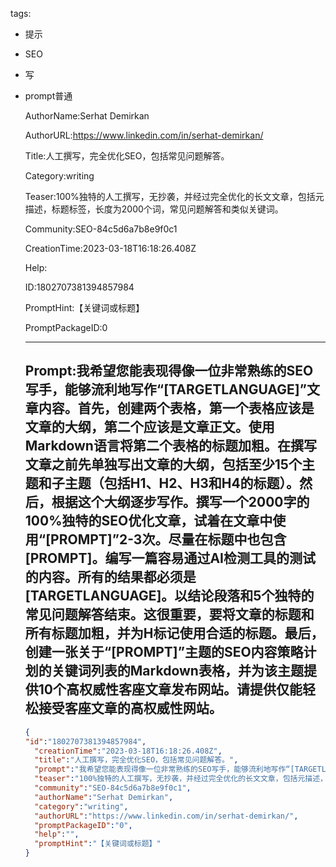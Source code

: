   tags: 
- 提示
- SEO
- 写
- prompt普通

  AuthorName:Serhat Demirkan

  AuthorURL:https://www.linkedin.com/in/serhat-demirkan/

  Title:人工撰写，完全优化SEO，包括常见问题解答。

  Category:writing

  Teaser:100%独特的人工撰写，无抄袭，并经过完全优化的长文文章，包括元描述，标题标签，长度为2000个词，常见问题解答和类似关键词。

  Community:SEO-84c5d6a7b8e9f0c1

  CreationTime:2023-03-18T16:18:26.408Z

  Help:

  ID:1802707381394857984

  PromptHint:【关键词或标题】

  PromptPackageID:0

  ---

  ## Prompt:我希望您能表现得像一位非常熟练的SEO写手，能够流利地写作“[TARGETLANGUAGE]”文章内容。首先，创建两个表格，第一个表格应该是文章的大纲，第二个应该是文章正文。使用Markdown语言将第二个表格的标题加粗。在撰写文章之前先单独写出文章的大纲，包括至少15个主题和子主题（包括H1、H2、H3和H4的标题）。然后，根据这个大纲逐步写作。撰写一个2000字的100%独特的SEO优化文章，试着在文章中使用“[PROMPT]”2-3次。尽量在标题中也包含[PROMPT]。编写一篇容易通过AI检测工具的测试的内容。所有的结果都必须是[TARGETLANGUAGE]。以结论段落和5个独特的常见问题解答结束。这很重要，要将文章的标题和所有标题加粗，并为H标记使用合适的标题。最后，创建一张关于“[PROMPT]”主题的SEO内容策略计划的关键词列表的Markdown表格，并为该主题提供10个高权威性客座文章发布网站。请提供仅能轻松接受客座文章的高权威性网站。

  ```json
  {
  "id":"1802707381394857984",
    "creationTime":"2023-03-18T16:18:26.408Z",
    "title":"人工撰写，完全优化SEO，包括常见问题解答。",
    "prompt":"我希望您能表现得像一位非常熟练的SEO写手，能够流利地写作“[TARGETLANGUAGE]”文章内容。首先，创建两个表格，第一个表格应该是文章的大纲，第二个应该是文章正文。使用Markdown语言将第二个表格的标题加粗。在撰写文章之前先单独写出文章的大纲，包括至少15个主题和子主题（包括H1、H2、H3和H4的标题）。然后，根据这个大纲逐步写作。撰写一个2000字的100%独特的SEO优化文章，试着在文章中使用“[PROMPT]”2-3次。尽量在标题中也包含[PROMPT]。编写一篇容易通过AI检测工具的测试的内容。所有的结果都必须是[TARGETLANGUAGE]。以结论段落和5个独特的常见问题解答结束。这很重要，要将文章的标题和所有标题加粗，并为H标记使用合适的标题。最后，创建一张关于“[PROMPT]”主题的SEO内容策略计划的关键词列表的Markdown表格，并为该主题提供10个高权威性客座文章发布网站。请提供仅能轻松接受客座文章的高权威性网站。",
    "teaser":"100%独特的人工撰写，无抄袭，并经过完全优化的长文文章，包括元描述，标题标签，长度为2000个词，常见问题解答和类似关键词。",
    "community":"SEO-84c5d6a7b8e9f0c1",
    "authorName":"Serhat Demirkan",
    "category":"writing",
    "authorURL":"https://www.linkedin.com/in/serhat-demirkan/",
    "promptPackageID":"0",
    "help":"",
    "promptHint":"【关键词或标题】"
  }
  ```
